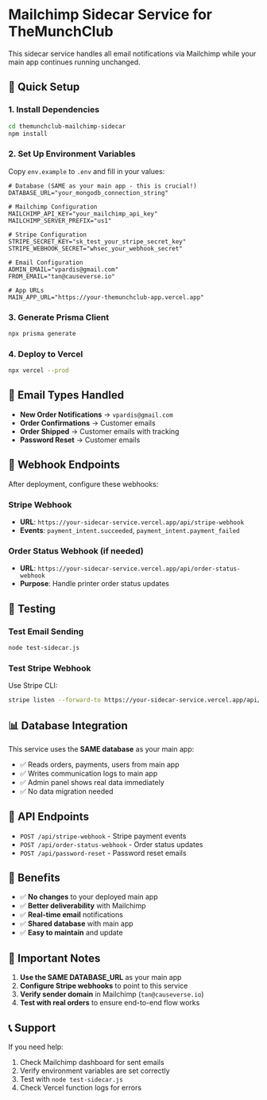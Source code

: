 # Mailchimp Sidecar Service for TheMunchClub

This sidecar service handles all email notifications via Mailchimp while your main app continues running unchanged.

## 🚀 Quick Setup

### 1. Install Dependencies
```bash
cd themunchclub-mailchimp-sidecar
npm install
```

### 2. Set Up Environment Variables
Copy `env.example` to `.env` and fill in your values:

```env
# Database (SAME as your main app - this is crucial!)
DATABASE_URL="your_mongodb_connection_string"

# Mailchimp Configuration
MAILCHIMP_API_KEY="your_mailchimp_api_key"
MAILCHIMP_SERVER_PREFIX="us1"

# Stripe Configuration
STRIPE_SECRET_KEY="sk_test_your_stripe_secret_key"
STRIPE_WEBHOOK_SECRET="whsec_your_webhook_secret"

# Email Configuration
ADMIN_EMAIL="vpardis@gmail.com"
FROM_EMAIL="tan@causeverse.io"

# App URLs
MAIN_APP_URL="https://your-themunchclub-app.vercel.app"
```

### 3. Generate Prisma Client
```bash
npx prisma generate
```

### 4. Deploy to Vercel
```bash
npx vercel --prod
```

## 📧 Email Types Handled

- **New Order Notifications** → `vpardis@gmail.com`
- **Order Confirmations** → Customer emails
- **Order Shipped** → Customer emails with tracking
- **Password Reset** → Customer emails

## 🔗 Webhook Endpoints

After deployment, configure these webhooks:

### Stripe Webhook
- **URL**: `https://your-sidecar-service.vercel.app/api/stripe-webhook`
- **Events**: `payment_intent.succeeded`, `payment_intent.payment_failed`

### Order Status Webhook (if needed)
- **URL**: `https://your-sidecar-service.vercel.app/api/order-status-webhook`
- **Purpose**: Handle printer order status updates

## 🧪 Testing

### Test Email Sending
```bash
node test-sidecar.js
```

### Test Stripe Webhook
Use Stripe CLI:
```bash
stripe listen --forward-to https://your-sidecar-service.vercel.app/api/stripe-webhook
```

## 📊 Database Integration

This service uses the **SAME database** as your main app:
- ✅ Reads orders, payments, users from main app
- ✅ Writes communication logs to main app
- ✅ Admin panel shows real data immediately
- ✅ No data migration needed

## 🔧 API Endpoints

- `POST /api/stripe-webhook` - Stripe payment events
- `POST /api/order-status-webhook` - Order status updates
- `POST /api/password-reset` - Password reset emails

## 🎯 Benefits

- ✅ **No changes** to your deployed main app
- ✅ **Better deliverability** with Mailchimp
- ✅ **Real-time email** notifications
- ✅ **Shared database** with main app
- ✅ **Easy to maintain** and update

## 🚨 Important Notes

1. **Use the SAME DATABASE_URL** as your main app
2. **Configure Stripe webhooks** to point to this service
3. **Verify sender domain** in Mailchimp (`tan@causeverse.io`)
4. **Test with real orders** to ensure end-to-end flow works

## 📞 Support

If you need help:
1. Check Mailchimp dashboard for sent emails
2. Verify environment variables are set correctly
3. Test with `node test-sidecar.js`
4. Check Vercel function logs for errors
